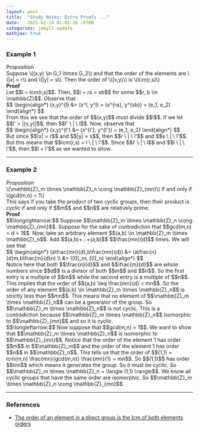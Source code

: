 ```yaml
---
layout: post
title:  "Study Notes: Extra Proofs ..."
date:   2025-02-14 01:01:36 -0700
categories: jekyll update
mathjax: true
---
```

<h3>Example 1</h3>
<!----------------------------------------------------------------------------->
<div class="peachheaderdiv">
Proposition
</div>
<div class="peachbodydiv">
Suppose \((x,y) \in G_1 \times G_2\) and that the order of the elements are \(|x| = r\) and \(|y| = s\). Then the order of \((x,y)\) is \(lcm(r,s)\)
</div>
<!----------------------------------------------------------------------------->
<b>Proof</b>
<br>
Let $$l = lcm(r,s)$$. Then, $$l = ra = sb$$ for some $$r, b \in \mathbb{Z}$$. Observe that
<div>
	$$
	\begin{align*}
	(x,y)^{l} &= (x^l, y^l) = (x^{ra}, y^{sb}) = (e_1, e_2)
	\end{align*}
	$$
</div>
From this we see that the order of $$(x,y)$$ must divide $$l$$. If we let $$l' = |(x,y)|$$, then  $$l' \ | \ l$$. Now, observe that
<div>
	$$
	\begin{align*}
	(x,y)^{l'} &= (x^{l'}, y^{l'}) = (e_1, e_2)
	\end{align*}
	$$
</div>
But since $$|x| = r$$ and $$|y| = s$$, then $$r \ | \ l'$$ and $$s \ | \ l'$$. But this means that $$lcm(r,s) = l \ | \ l'$$. Since $$l' \ | \ l$$ and $$l \ | \ l'$$, then $$l = l'$$ as we wanted to show.
<hr>

<!----------------------------------------------------------------------------->
<h3>Example 2</h3>
<!----------------------------------------------------------------------------->
<div class="peachheaderdiv">
Proposition
</div>
<div class="peachbodydiv">
\(\mathbb{Z}_m \times \mathbb{Z}_n \cong \mathbb{Z}_{mn}\) if and only if \(gcd(m,n) = 1\)
</div>
This says if you take the product of two cyclic groups, then their product is cyclic if and only if $$m$$ and $$n$$ are relatively prime.
<br>
<!----------------------------------------------------------------------------->
<b>Proof</b>
<br>
$$\longrightarrow:$$ Suppose $$\mathbb{Z}_m \times \mathbb{Z}_n \cong \mathbb{Z}_{mn}$$. Suppose for the sake of contradiction that $$gcd(m,n) = d > 1$$. Now, take an arbitrary element $$(a,b) \in \mathbb{Z}_m \times \mathbb{Z}_n$$. Add $$(a,b)+...+(a,b)$$ $$\frac{mn}{d}$$ times. We will see that 
<div>
	$$
	\begin{align*}
	(a\frac{mn}{d},b\frac{mn}{d}) &= (a\frac{n}{d}m,b\frac{m}{d}n) \\
	                              &= ([0]_m, [0]_n)
	\end{align*}
	$$
</div>
Notice here that both $$\frac{n}{d}$$ and $$\frac{m}{d}$$ are whole numbers since $$d$$ is a divisor of both $$m$$ and $$n$$. So the first entry is a multiple of $$m$$ while the second entry is a multiple of $$n$$. This implies that the order of $$(a,b) \leq \frac{mn}{d} < mn$$. So the order of any element $$(a,b) \in \mathbb{Z}_m \times \mathbb{Z}_n$$ is strictly less than $$mn$$. This means that no element of $$\mathbb{Z}_m \times \mathbb{Z}_n$$ can be a generator of the group. So $$\mathbb{Z}_m \times \mathbb{Z}_n$$ is not cyclic. This is a contradiction because $$\mathbb{Z}_m \times \mathbb{Z}_n$$ isomorphic to $$\mathbb{Z}_{mn}$$ and so it is cyclic. 
<br>
$$\longleftarrow:$$ Now suppose that $$gcd(m,n) = 1$$. We want to show that $$\mathbb{Z}_m \times \mathbb{Z}_n$$ is isomorphic to $$\mathbb{Z}_{mn}$$. Notice that the order of the element 1 has order $$m$$ in $$\mathbb{Z}_m$$ and the order of the element 1 has order $$n$$ in $$\mathbb{Z}_n$$. This tells us that the order of $$(1,1) = lcm(m,n) \frac{mn}{gcd(m,n)} \frac{mn}{1} = mn$$. So $$(1,1)$$ has order $$mn$$ which means it generates the group. So it must be cyclic. So $$\mathbb{Z}_m \times \mathbb{Z}_n = \langle (1,1) \rangle$$. We know all cyclic groups that have the same order are isomorphic. So $$\mathbb{Z}_m \times \mathbb{Z}_n \cong \mathbb{Z}_{mn}$$.
<hr>

<!----------------------------------------------------------------------------->
<h3>References</h3>
<ul>
	<li><a href="https://www.youtube.com/watch?v=ako25Pghxa8">The order of an element in a direct group is the lcm of both elements orders</a></li>
</ul>






















